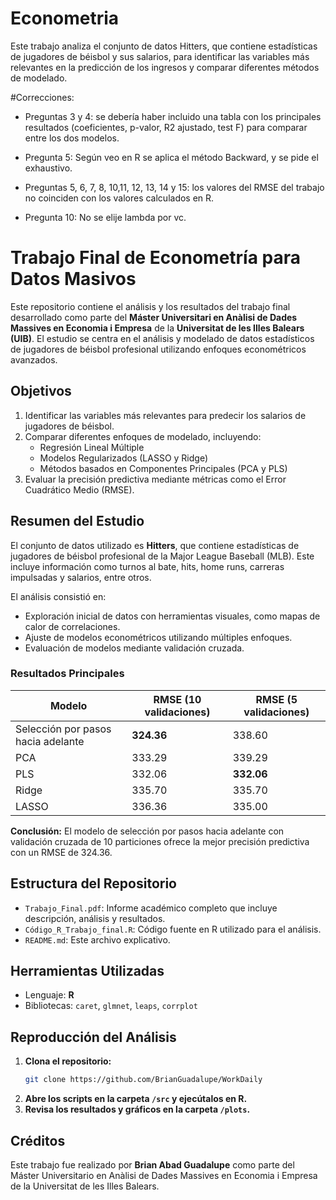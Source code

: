 # Econometria
Este trabajo analiza el conjunto de datos Hitters, que contiene estadísticas de jugadores de béisbol  y sus salarios, para identificar las variables más relevantes en la predicción de los ingresos y  comparar diferentes métodos de modelado.

#Correcciones: 
- Preguntas 3 y 4: se debería haber incluido una tabla con los principales resultados (coeficientes, p-valor, R2 ajustado, test F) para comparar entre los dos modelos.

- Pregunta 5: Según veo en R se aplica el método Backward, y se pide el exhaustivo.

- Preguntas 5, 6, 7, 8, 10,11, 12, 13, 14 y 15: los valores del RMSE del trabajo no coinciden con los valores calculados en R.

- Pregunta 10: No se elije lambda por vc.

# Trabajo Final de Econometría para Datos Masivos

Este repositorio contiene el análisis y los resultados del trabajo final desarrollado como parte del **Máster Universitari en Anàlisi de Dades Massives en Economia i Empresa** de la **Universitat de les Illes Balears (UIB)**. El estudio se centra en el análisis y modelado de datos estadísticos de jugadores de béisbol profesional utilizando enfoques econométricos avanzados.

## Objetivos

1. Identificar las variables más relevantes para predecir los salarios de jugadores de béisbol.
2. Comparar diferentes enfoques de modelado, incluyendo:
   - Regresión Lineal Múltiple
   - Modelos Regularizados (LASSO y Ridge)
   - Métodos basados en Componentes Principales (PCA y PLS)
3. Evaluar la precisión predictiva mediante métricas como el Error Cuadrático Medio (RMSE).

## Resumen del Estudio

El conjunto de datos utilizado es **Hitters**, que contiene estadísticas de jugadores de béisbol profesional de la Major League Baseball (MLB). Este incluye información como turnos al bate, hits, home runs, carreras impulsadas y salarios, entre otros.

El análisis consistió en:
- Exploración inicial de datos con herramientas visuales, como mapas de calor de correlaciones.
- Ajuste de modelos econométricos utilizando múltiples enfoques.
- Evaluación de modelos mediante validación cruzada.

### Resultados Principales

| Modelo                        | RMSE (10 validaciones) | RMSE (5 validaciones) |
|-------------------------------|------------------------|------------------------|
| Selección por pasos hacia adelante | **324.36**              | 338.60                 |
| PCA                          | 333.29                | 339.29                 |
| PLS                          | 332.06                | **332.06**             |
| Ridge                        | 335.70                | 335.70                 |
| LASSO                        | 336.36                | 335.00                 |

**Conclusión:** El modelo de selección por pasos hacia adelante con validación cruzada de 10 particiones ofrece la mejor precisión predictiva con un RMSE de 324.36.

## Estructura del Repositorio

- `Trabajo_Final.pdf`: Informe académico completo que incluye descripción, análisis y resultados.
- `Código_R_Trabajo_final.R`: Código fuente en R utilizado para el análisis.
- `README.md`: Este archivo explicativo.

## Herramientas Utilizadas

- Lenguaje: **R**
- Bibliotecas: `caret`, `glmnet`, `leaps`, `corrplot`

## Reproducción del Análisis

1. **Clona el repositorio:**
   ```bash
   git clone https://github.com/BrianGuadalupe/WorkDaily
   ```
2. **Abre los scripts en la carpeta `/src` y ejecútalos en R.**
3. **Revisa los resultados y gráficos en la carpeta `/plots`.**

## Créditos

Este trabajo fue realizado por **Brian Abad Guadalupe** como parte del Máster Universitario en Anàlisi de Dades Massives en Economia i Empresa de la Universitat de les Illes Balears.
